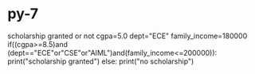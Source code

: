 # py-7
scholarship granted or not
cgpa=5.0
dept="ECE"
family_income=180000
if((cgpa>=8.5)and (dept=="ECE"or"CSE"or"AIML")and(family_income<=200000)):
   print("scholarship granted")
else:
   print("no scholarship")
